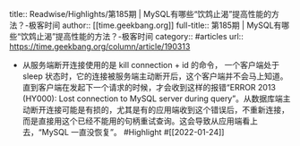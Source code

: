 title:: Readwise/Highlights/第185期 | MySQL有哪些“饮鸩止渴”提高性能的方法？-极客时间
author:: [[time.geekbang.org]]
full-title:: 第185期 | MySQL有哪些“饮鸩止渴”提高性能的方法？-极客时间
category:: #articles
url:: https://time.geekbang.org/column/article/190313
- 从服务端断开连接使用的是 kill connection + id 的命令， 一个客户端处于 sleep 状态时，它的连接被服务端主动断开后，这个客户端并不会马上知道。直到客户端在发起下一个请求的时候，才会收到这样的报错“ERROR 2013 (HY000): Lost connection to MySQL server during query”。从数据库端主动断开连接可能是有损的，尤其是有的应用端收到这个错误后，不重新连接，而是直接用这个已经不能用的句柄重试查询。这会导致从应用端看上去，“MySQL 一直没恢复”。 #Highlight #[[2022-01-24]]